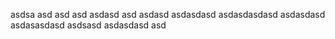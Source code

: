 asdsa
asd
asd
asd
asdasd
asd
asdasd
asdasdasd
asdasdasdasd
asdasdasd
asdasasdasd
asdsasd
asdasdasd
asd

